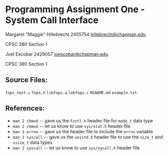 # Programming Assignment One - System Call Interface
Margaret "Maggie" Hillebrecht
2455754
hillebrecht@chapman.edu

CPSC 380 Section 1

Joel Escobar
2429057
joescobar@chapman.edu

CPSC 380 Section 1

## Source Files:
`fops_test.c`
`fops.h`
`libfops.a`
`lobfops.c`
`README.md`
`example.txt`

## References:
* `man 2 chmod` -- gave us the `fcntl.h` header file for `mode_t` data type
* `man 2 chmod` -- let us know to use `sys/stat.h` header file
* `man 3 errno` -- gave us the header file to include the `errno` variable
* `man 2 syscall` -- gave us the `unistd.h` header file to use the `size_t` and `ssize_t` data types
* `man 2 syscall` -- let us know to use `sys/sycall.h` header file